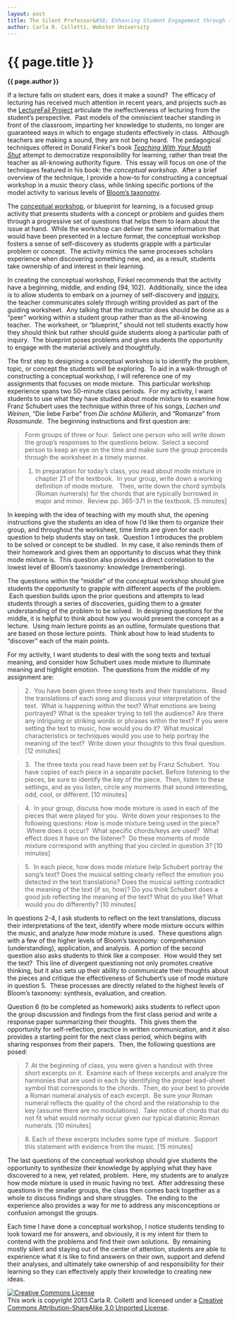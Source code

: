```yaml
---
layout: post
title: The Silent Professor&#58; Enhancing Student Engagement through the Conceptual Workshop
author: Carla R. Colletti, Webster University
---
```


{{ page.title }}
================

**{{ page.author }}**

If a lecture falls on student ears, does it make a sound?  The efficacy of lecturing has received much attention in recent years, and projects such as the [LectureFail Project](http://storify.com/chronicle/lecture-fail?utm_source=embed_header) articulate the ineffectiveness of lecturing from the student’s perspective.  Past models of the omniscient teacher standing in front of the classroom, imparting her knowledge to students, no longer are guaranteed ways in which to engage students effectively in class.  Although teachers are making a sound, they are not being heard.  The pedagogical techniques offered in Donald Finkel's book [*Teaching With Your Mouth Shut*](http://openlibrary.org/works/OL3493342W/Teaching_with_Your_Mouth_Shut) attempt to democratize responsibility for learning, rather than treat the teacher as all-knowing authority figure.  This essay will focus on one of the techniques featured in his book: the *conceptual workshop*.  After a brief overview of the technique, I provide a how-to for constructing a conceptual workshop in a music theory class, while linking specific portions of the model activity to various levels of [Bloom’s taxonomy](http://epltt.coe.uga.edu/index.php?title=Bloom%27s_Taxonomy).

The [conceptual workshop](http://www.columbia.edu/cu/weai/exeas/resources/conceptual-workshops.html), or blueprint for learning, is a focused group activity that presents students with a concept or problem and guides them through a progressive set of questions that helps them to learn about the issue at hand.  While the workshop can deliver the same information that would have been presented in a lecture format, the conceptual workshop fosters a sense of self-discovery as students grapple with a particular problem or concept.  The activity mimics the same processes scholars experience when discovering something new, and, as a result, students take ownership of and interest in their learning.

In creating the conceptual workshop, Finkel recommends that the activity have a beginning, middle, and ending (94, 102).  Additionally, since the idea is to allow students to embark on a journey of self-discovery and [inquiry](shafferpt3.html), the teacher communicates solely through writing provided as part of the guiding worksheet.  Any talking that the instructor does should be done as a “peer” working within a student group rather than as the all-knowing teacher.  The worksheet, or “blueprint,” should not tell students exactly how they should think but rather should guide students along a particular path of inquiry.  The blueprint poses problems and gives students the opportunity to engage with the material actively and thoughtfully.

The first step to designing a conceptual workshop is to identify the problem, topic, or concept the students will be exploring.  To aid in a walk-through of constructing a conceptual workshop, I will reference one of my assignments that focuses on mode mixture.  This particular workshop experience spans two 50-minute class periods.  For my activity, I want students to use what they have studied about mode mixture to examine how Franz Schubert uses the technique within three of his songs, *Lachen und Weinen*, “Die liebe Farbe” from *Die schöne Müllerin*, and “Romanze” from *Rosamunde*.  The beginning instructions and first question are:

> Form groups of three or four.  Select one person who will write down the group’s responses to the questions below.  Select a second person to keep an eye on the time and make sure the group proceeds through the worksheet in a timely manner.

> 1. In preparation for today’s class, you read about mode mixture in chapter 21 of the textbook.  In your group, write down a working definition of mode mixture.   Then, write down the chord symbols (Roman numerals) for the chords that are typically borrowed in major and minor.  Review pp. 365-371 in the textbook. [5 minutes]

In keeping with the idea of teaching with my mouth shut, the opening instructions give the students an idea of how I’d like them to organize their group, and throughout the worksheet, time limits are given for each question to help students stay on task.  Question 1 introduces the problem to be solved or concept to be studied.  In my case, it also reminds them of their homework and gives them an opportunity to discuss what they think mode mixture is.  This question also provides a direct correlation to the lowest level of Bloom’s taxonomy: knowledge (remembering).  

The questions within the “middle” of the conceptual workshop should give students the opportunity to grapple with different aspects of the problem.  Each question builds upon the prior questions and attempts to lead students through a series of discoveries, guiding them to a greater understanding of the problem to be solved.  In designing questions for the middle, it is helpful to think about how you would present the concept as a lecture.  Using main lecture points as an outline, formulate questions that are based on those lecture points.  Think about how to lead students to “discover” each of the main points.

For my activity, I want students to deal with the song texts and textual meaning, and consider how Schubert uses mode mixture to illuminate meaning and highlight emotion.  The questions from the middle of my assignment are:

> ​2.  You have been given three song texts and their translations.  Read the translations of each song and discuss your interpretation of the text.  What is happening within the text? What emotions are being portrayed? What is the speaker trying to tell the audience? Are there any intriguing or striking words or phrases within the text? If you were setting the text to music, how would you do it?  What musical characteristics or techniques would you use to help portray the meaning of the text?  Write down your thoughts to this final question. [12 minutes]

> ​3.  The three texts you read have been set by Franz Schubert.  You have copies of each piece in a separate packet. Before listening to the pieces, be sure to identify the key of the piece.  Then, listen to these settings, and as you listen, circle any moments that sound interesting, odd, cool, or different. [10 minutes]

> ​4.  In your group, discuss how mode mixture is used in each of the pieces that were played for you.  Write down your responses to the following questions: How is mode mixture being used in the piece?  Where does it occur?  What specific chords/keys are used?  What effect does it have on the listener?  Do these moments of mode mixture correspond with anything that you circled in question 3? [10 minutes]

> ​5.  In each piece, how does mode mixture help Schubert portray the song’s text? Does the musical setting clearly reflect the emotion you detected in the text translations? Does the musical setting contradict the meaning of the text (if so, how)? Do you think Schubert does a good job reflecting the meaning of the text? What do you like? What would you do differently? [10 minutes]

In questions 2-4, I ask students to reflect on the text translations, discuss their interpretations of the text, identify where mode mixture occurs within the music, and analyze *how* mode mixture is used.  These questions align with a few of the higher levels of Bloom’s taxonomy: comprehension (understanding), application, and analysis.  A portion of the second question also asks students to think like a composer.  How would they set the text?  This line of divergent questioning not only promotes creative thinking, but it also sets up their ability to communicate their thoughts about the pieces and critique the effectiveness of Schubert’s use of mode mixture in question 5.  These processes are directly related to the highest levels of Bloom’s taxonomy: synthesis, evaluation, and creation.

Question 6 (to be completed as homework) asks students to reflect upon the group discussion and findings from the first class period and write a response paper summarizing their thoughts.  This gives them the opportunity for self-reflection, practice in written communication, and it also provides a starting point for the next class period, which begins with sharing responses from their papers.  Then, the following questions are posed:

> ​7. At the beginning of class, you were given a handout with three short excerpts on it.  Examine each of these excerpts and analyze the harmonies that are used in each by identifying the proper lead-sheet symbol that corresponds to the chords.  Then, do your best to provide a Roman numeral analysis of each excerpt.  Be sure your Roman numeral reflects the quality of the chord and the relationship to the key (assume there are no modulations).  Take notice of chords that do not fit what would normally occur given our typical diatonic Roman numerals. [10 minutes]

> ​8. Each of these excerpts includes some type of mixture.  Support this statement with evidence from the music. [15 minutes]

The last questions of the conceptual workshop should give students the opportunity to synthesize their knowledge by applying what they have discovered to a new, yet related, problem.  Here, my students are to analyze how mode mixture is used in music having no text.  After addressing these questions in the smaller groups, the class then comes back together as a whole to discuss findings and share struggles.  The ending to the experience also provides a way for me to address any misconceptions or confusion amongst the groups.

Each time I have done a conceptual workshop, I notice students tending to look toward me for answers, and obviously, it is my intent for them to contend with the problems and find their own solutions.  By remaining mostly silent and staying out of the center of attention, students are able to experience what it is like to find answers on their own, support and defend their analyses, and ultimately take ownership of and responsibility for their learning so they can effectively apply their knowledge to creating new ideas.

<a rel="license" href="http://creativecommons.org/licenses/by-sa/3.0/"><img alt="Creative Commons License" style="border-width:0" src="http://i.creativecommons.org/l/by-sa/3.0/88x31.png" /></a><br />This work is copyright 2013 Carla R. Colletti and licensed under a <a rel="license" href="http://creativecommons.org/licenses/by-sa/3.0/">Creative Commons Attribution-ShareAlike 3.0 Unported License</a>.